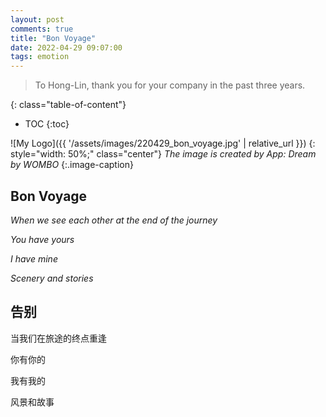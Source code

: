 ```yaml
---
layout: post
comments: true
title: "Bon Voyage"
date: 2022-04-29 09:07:00
tags: emotion
---
```



> To Hong-Lin, thank you for your company in the past three years.

<!--more-->

{: class="table-of-content"}
* TOC
{:toc}

![My Logo]({{ '/assets/images/220429_bon_voyage.jpg' | relative_url }})
{: style="width: 50%;" class="center"}
*The image is created by App: Dream by WOMBO*
{:.image-caption}

## Bon Voyage

*When we see each other at the end of the journey*

*You have yours*

*I have mine*

*Scenery and stories*


## 告别

当我们在旅途的终点重逢

你有你的

我有我的

风景和故事